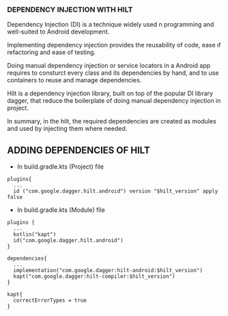###  DEPENDENCY INJECTION WITH HILT 

Dependency Injection (DI) is a technique widely used n programming and well-suited to Android development.

Implementing dependency injection provides the reusability of code, ease ıf refactoring and ease of testing.

Doing manual dependency injection or service locators in a Android app requires to consturct every class and its dependencies by hand, and to use containers to reuse and manage dependencies.

Hilt is a dependency injection library, built on top of the popular DI library dagger, that reduce the boilerplate of doing manual dependency injection in project. 

In summary, in the hilt, the required dependencies are created as modules and used by injecting them where needed.

## ADDING DEPENDENCIES OF HILT 

* In build.gradle.kts (Project) file

```
plugins{
  ...
  id ("com.google.dagger.hilt.android") version "$hilt_version" apply false

```

* In build.gradle.kts (Module) file

```
plugins {
  ...
  kotlin("kapt")
  id("com.google.dagger.hilt.android")
}
```

```
dependencies{
  ...
  implementation("com.google.dagger:hilt-android:$hilt_version")
  kapt("com.google.dagger:hilt-compiler:$hilt_version")
}
```

```
kapt{
  correctErrorTypes = true
}
```


